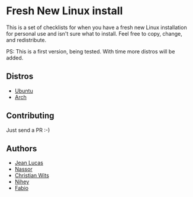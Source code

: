 # Fresh New Linux install
This is a set of checklists for when you have a fresh new Linux installation for personal use and isn't sure what to install. 
Feel free to copy, change, and redistribute. 

PS: This is a first version, being tested. With time more distros will be added.

## Distros 

* [Ubuntu](https://github.com/jeanleonino/linux-checklist/blob/master/ubuntu.md)
* [Arch](https://github.com/jeanleonino/linux-checklist/blob/master/arch-linux.md)


## Contributing
Just send a PR :-)

## Authors

* [Jean Lucas](https://github.com/jeanleonino/)
* [Nassor](https://github.com/nassor)
* [Christian Wits](https://github.com/ChristianWitts)
* [Nihey](https://github.com/nihey)
* [Fabio](https://github.com/fblg)
